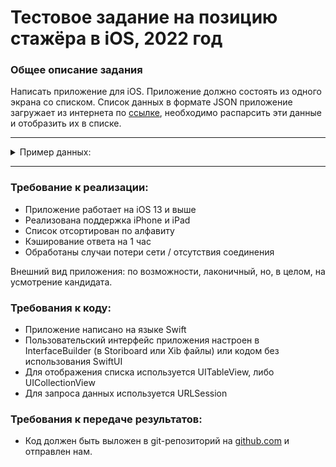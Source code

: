 # Тестовое задание на позицию стажёра в iOS, 2022 год

### Общее описание задания
Написать приложение для iOS. Приложение должно состоять из одного экрана со списком. Список данных в формате JSON приложение загружает из интернета по [ссылке](https://run.mocky.io/v3/1d1cb4ec-73db-4762-8c4b-0b8aa3cecd4c), необходимо распарсить эти данные и отобразить их в списке. 

---

<details>
<summary>Пример данных:</summary>

```json
{
    "company": {
        "name":"Avito",
        "employees": [
            {
                "name": "John",
                "phone_number": "769453",
                "skills": ["Swift", "iOS"]
            }, 
            {
                "name": "Diego",
                "phone_number": "987924",
                "skills": ["Kotlin", "Android"]
            }, 
            {
                "name": "Alfred",
                "phone_number": "452533",
                "skills": ["Objective-C", "Android", "Photoshop"]
            }, 
            {
                "name": "John",
                "phone_number": "212456",
                "skills": ["Java", "Python"]
            }, 
            {
                "name": "Mat",
                "phone_number": "778975",
                "skills": ["Android", "MovieMaker"]
            }, 
            {
                "name": "Bob",
                "phone_number": "456468",
                "skills": ["Groovy", "Kotlin"]
            }, 
            {
                "name": "Marty",
                "phone_number": "321789",
                "skills": ["Android", "PHP", "C#"]
            }
        ]	
    }
}
```

</details>

---

### Требование к реализации:
- Приложение работает на iOS 13 и выше
- Реализована поддержка iPhone и iPad
- Список отсортирован по алфавиту
- Кэширование ответа на 1 час
- Обработаны случаи потери сети / отсутствия соединения

Внешний вид приложения: по возможности, лаконичный, но, в целом, на усмотрение кандидата.

### Требования к коду:
 - Приложение написано на языке Swift
 - Пользовательский интерфейс приложения настроен в InterfaceBuilder (в Storiboard или Xib файлы) или кодом без использования SwiftUI
 - Для отображения списка используется UITableView, либо UICollectionView
 - Для запроса данных используется URLSession

### Требования к передаче результатов:
- Код должен быть выложен в git-репозиторий на [github.com](http://github.com/) и отправлен нам.
